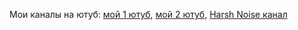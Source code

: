 Мои каналы на ютуб: [мой 1 ютуб](www.youtube.com/@1974alexz), [мой 2 ютуб](www.youtube.com/@Hello-world_101), [Harsh Noise канал](www.youtube.com/@RussianHouseOfHarshNoise)
